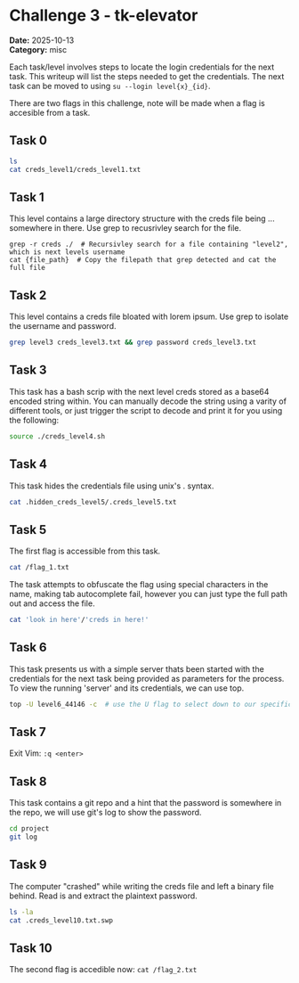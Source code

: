 # Challenge 3 - tk-elevator

**Date:** 2025-10-13 <br>
**Category:** misc

Each task/level involves steps to locate the login credentials for the next task. This writeup will list the steps needed to get the credentials. The next task can be moved to using `su --login level{x}_{id}`.

There are two flags in this challenge, note will be made when a flag is accesible from a task.

## Task 0
```bash
ls
cat creds_level1/creds_level1.txt
```

## Task 1
This level contains a large directory structure with the creds file being ... somewhere in there. Use grep to recusrivley search for the file.
```
grep -r creds ./  # Recursivley search for a file containing "level2", which is next levels username
cat {file_path}  # Copy the filepath that grep detected and cat the full file
```

## Task 2
This level contains a creds file bloated with lorem ipsum. Use grep to isolate the username and password.
```bash
grep level3 creds_level3.txt && grep password creds_level3.txt
```

## Task 3
This task has a bash scrip with the next level creds stored as a base64 encoded string within. You can manually decode the string using a varity of different tools, or just trigger the script to decode and print it for you using the following:
```bash
source ./creds_level4.sh
```

## Task 4
This task hides the credentials file using unix's . syntax.
```bash
cat .hidden_creds_level5/.creds_level5.txt
```

## Task 5
The first flag is accessible from this task.
```bash
cat /flag_1.txt
```

The task attempts to obfuscate the flag using special characters in the name, making tab autocomplete fail, however you can just type the full path out and access the file.
```bash
cat 'look in here'/'creds in here!'
```

## Task 6
This task presents us with a simple server thats been started with the credentials for the next task being provided as parameters for the process. To view the running 'server' and its credentials, we can use top.
```bash
top -U level6_44146 -c  # use the U flag to select down to our specific user and c to show the full command used to run each process
```

## Task 7
Exit Vim: `:q <enter>`

## Task 8
This task contains a git repo and a hint that the password is somewhere in the repo, we will use git's log to show the password.
```bash
cd project
git log
```

## Task 9
The computer "crashed" while writing the creds file and left a binary file behind. Read is and extract the plaintext password.
```bash
ls -la
cat .creds_level10.txt.swp
```

## Task 10
The second flag is accedible now: `cat /flag_2.txt`
